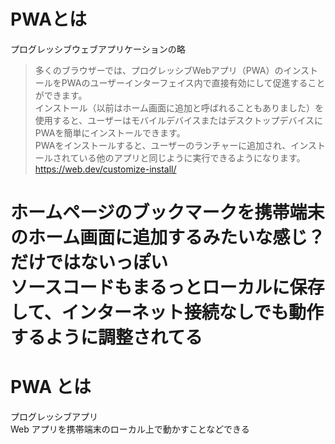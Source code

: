 
# PWAとは
プログレッシブウェブアプリケーションの略

> 多くのブラウザーでは、プログレッシブWebアプリ（PWA）のインストールをPWAのユーザーインターフェイス内で直接有効にして促進することができます。  
インストール（以前はホーム画面に追加と呼ばれることもありました）を使用すると、ユーザーはモバイルデバイスまたはデスクトップデバイスにPWAを簡単にインストールできます。  
PWAをインストールすると、ユーザーのランチャーに追加され、インストールされている他のアプリと同じように実行できるようになります。  
https://web.dev/customize-install/

ホームページのブックマークを携帯端末のホーム画面に追加するみたいな感じ？だけではないっぽい  
ソースコードもまるっとローカルに保存して、インターネット接続なしでも動作するように調整されてる
=======
# PWA とは

プログレッシブアプリ  
Web アプリを携帯端末のローカル上で動かすことなどできる
